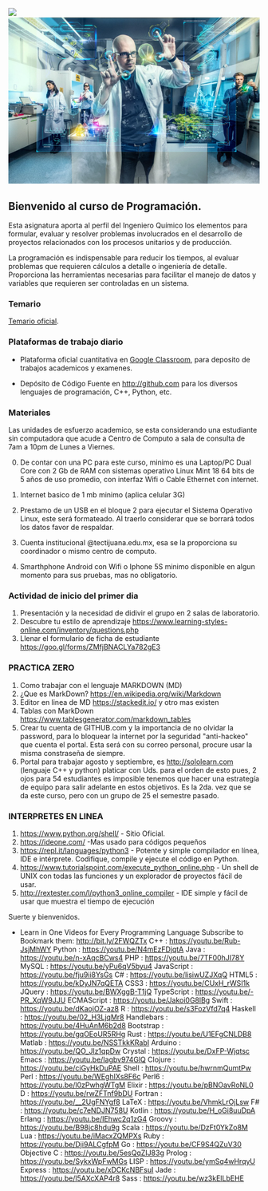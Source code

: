 ![](http://tectijuana.edu.mx/wp-content/uploads/2014/11/Heading-Quimica.png)
![](/imagenes/IntroQ.png)

## Bienvenido al curso de Programación.

Esta asignatura aporta al perfil del Ingeniero Químico los elementos para formular, evaluar y resolver problemas involucrados en el desarrollo de proyectos relacionados con los procesos unitarios y de producción.

La programación es indispensable para reducir los tiempos, al evaluar problemas que requieren cálculos a detalle o ingeniería de detalle. Proporciona las herramientas necesarias para facilitar el manejo de datos y variables que requieren ser controladas en un sistema.

### Temario

[Temario oficial](http://itvillahermosa.edu.mx/docs/oferta/ingquimica/temario2010/1ERSEMESTRE/Programacion.pdf).

### Plataformas de trabajo diario

- Plataforma oficial cuantitativa en [Google Classroom](https://classroom.google.com), para deposito de trabajos academicos y examenes.

- Depósito de Código Fuente en http://github.com para los diversos lenguajes de programación, C++,  Python, etc.



### Materiales
Las unidades de esfuerzo academico, se esta considerando una estudiante sin computadora que acude a Centro de Computo a sala de consulta de 7am a 10pm de Lunes a Viernes.

0. De contar con una PC para este curso, minimo es una Laptop/PC Dual Core con 2 Gb de RAM con sistemas operativo Linux Mint 18 64 bits de 5 años de uso promedio, con interfaz Wifi o Cable Ethernet con internet.

1. Internet basico de 1 mb minimo (aplica celular 3G) 

2. Prestamo de un USB en el bloque 2 para ejecutar el Sistema Operativo Linux, este será formateado. Al traerlo considerar que se borrará todos los datos favor de respaldar.

3. Cuenta institucional @tectijuana.edu.mx, esa se la proporciona su coordinador o mismo centro de computo.

4. Smarthphone Android con Wifi o Iphone 5S minimo disponible en algun momento para sus pruebas, mas no obligatorio.

### Actividad de inicio del primer dia
1. Presentación y la necesidad de didivir el grupo en 2 salas de laboratorio.
2. Descubre tu estilo de aprendizaje https://www.learning-styles-online.com/inventory/questions.php
3. Llenar el formulario de ficha de estudiante https://goo.gl/forms/ZMfjBNACLYa782gE3

### PRACTICA ZERO
1. Como trabajar con el lenguaje MARKDOWN  (MD)
2. ¿Que es MarkDown? https://en.wikipedia.org/wiki/Markdown
3. Editor en linea de MD  https://stackedit.io/  y otro mas existen
4. Tablas con MarkDown  https://www.tablesgenerator.com/markdown_tables
5. Crear tu cuenta de GITHUB.com y la importancia de no olvidar la password, para lo bloquear la internet por la seguridad "anti-hackeo" que cuenta el portal. Esta será con su correo personal, procure usar la misma constraseña de siempre.
6. Portal para trabajar agosto y septiembre, es http://sololearn.com (lenguaje C++ y python) platicar con Uds. para el orden de esto pues, 2 ojos para 54 estudiantes es imposible tenemos que hacer una estrategía de equipo para salir adelante en estos objetivos. Es la 2da. vez que se da este curso, pero con un grupo de 25 el semestre pasado.

### INTERPRETES EN LINEA

1.  https://www.python.org/shell/ - Sitio Oficial.
2.  https://ideone.com/ -Mas usado para códigos pequeños
3.  https://repl.it/languages/python3 - Potente y simple compilador en línea, IDE e intérprete. Codifique, compile y ejecute el código en Python.
4.  https://www.tutorialspoint.com/execute_python_online.php - Un shell de UNIX con todas las funciones y un explorador de proyectos fácil de usar.
5.  http://rextester.com/l/python3_online_compiler - IDE simple y fácil de usar que muestra el tiempo de ejecución

Suerte y bienvenidos.
 - Learn in One Videos for Every Programming Language
       Subscribe to Bookmark them: http://bit.ly/2FWQZTx
       C++ : https://youtu.be/Rub-JsjMhWY
       Python : https://youtu.be/N4mEzFDjqtA
       Java : https://youtu.be/n-xAqcBCws4
       PHP : https://youtu.be/7TF00hJI78Y
       MySQL : https://youtu.be/yPu6qV5byu4
       JavaScript : https://youtu.be/fju9ii8YsGs
       C# : https://youtu.be/lisiwUZJXqQ
       HTML5 : https://youtu.be/kDyJN7qQETA
       CSS3 : https://youtu.be/CUxH_rWSI1k
       JQuery : https://youtu.be/BWXggB-T1jQ
       TypeScript : https://youtu.be/-PR_XqW9JJU
       ECMAScript : https://youtu.be/Jakoi0G8lBg
       Swift : https://youtu.be/dKaojOZ-az8
       R : https://youtu.be/s3FozVfd7q4
       Haskell : https://youtu.be/02_H3LjqMr8
       Handlebars : https://youtu.be/4HuAnM6b2d8
       Bootstrap : https://youtu.be/gqOEoUR5RHg
       Rust : https://youtu.be/U1EFgCNLDB8
       Matlab : https://youtu.be/NSSTkkKRabI
       Arduino : https://youtu.be/QO_Jlz1qpDw
       Crystal : https://youtu.be/DxFP-Wjqtsc
       Emacs : https://youtu.be/Iagbv974GlQ
       Clojure : https://youtu.be/ciGyHkDuPAE
       Shell : https://youtu.be/hwrnmQumtPw
       Perl : https://youtu.be/WEghIXs8F6c
       Perl6 : https://youtu.be/l0zPwhgWTgM
       Elixir : https://youtu.be/pBNOavRoNL0
       D : https://youtu.be/rwZFTnf9bDU
       Fortran : https://youtu.be/__2UgFNYgf8
       LaTeX : https://youtu.be/VhmkLrOjLsw
       F# : https://youtu.be/c7eNDJN758U
       Kotlin : https://youtu.be/H_oGi8uuDpA
       Erlang : https://youtu.be/IEhwc2q1zG4
       Groovy : https://youtu.be/B98jc8hdu9g
       Scala : https://youtu.be/DzFt0YkZo8M
       Lua : https://youtu.be/iMacxZQMPXs
       Ruby : https://youtu.be/Dji9ALCgfpM
       Go : https://youtu.be/CF9S4QZuV30
       Objective C : https://youtu.be/5esQqZIJ83g
       Prolog : https://youtu.be/SykxWpFwMGs
       LISP : https://youtu.be/ymSq4wHrqyU
       Express : https://youtu.be/xDCKcNBFsuI
       Jade : https://youtu.be/l5AXcXAP4r8
       Sass : https://youtu.be/wz3kElLbEHE
